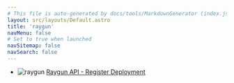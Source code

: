 ```yaml
---
# This file is auto-generated by docs/tools/MarkdownGenerator (index.js)
layout: src/layouts/Default.astro
title: 'raygun'
navMenu: false
# Set to true when launched
navSitemap: false
navSearch: false
---
```


<ul>

<li>

![raygun](https://i.octopus.com/library/step-templates/raygun.png) [Raygun API - Register Deployment](/integrations/raygun/raygun-api-register-deployment)

</li>
        
</ul>
